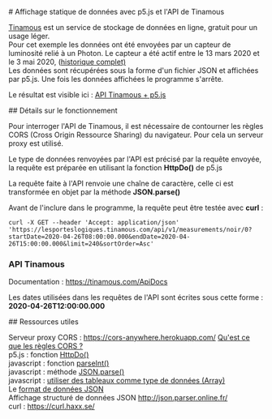 # Affichage statique de données avec p5.js et l'API de Tinamous  


[Tinamous](http://tinamous.com/) est un service de stockage de données en ligne, gratuit pour un usage léger.  
Pour cet exemple les données ont été envoyées par un capteur de luminosité relié à un Photon. Le capteur a été actif entre le 13 mars 2020 et le 3 mai 2020, ([historique complet)](https://lesporteslogiques.tinamous.com/Devices/noir/MeasurementHistory)  
Les données sont récupérées sous la forme d'un fichier JSON et affichées par p5.js. Une fois les données affichées le programme s'arrête.

Le résultat est visible ici : [API Tinamous + p5.js](http://emoc.org/introduction_photon/affichage_statique_donnees_avec_p5js_et_tinamous_API/)  


## Détails sur le fonctionnement  


Pour interroger l'API de Tinamous, il est nécessaire de contourner les règles CORS (Cross Origin Ressource Sharing) du navigateur. Pour cela un serveur proxy est utilisé.

Le type de données renvoyées par l'API est précisé par la requête envoyée, la requête est préparée en utilisant la fonction **HttpDo()** de p5.js

La requête faite à l'API renvoie une chaîne de caractère, celle ci est transformée en objet par la méthode **JSON.parse()**

Avant de l'inclure dans le programme, la requête peut être testée avec **curl** :
```
curl -X GET --header 'Accept: application/json' 'https://lesporteslogiques.tinamous.com/api/v1/measurements/noir/0?startDate=2020-04-26T08:00:00.000&endDate=2020-04-26T15:00:00.000&limit=240&sortOrder=Asc'
```


### API Tinamous 


Documentation : https://tinamous.com/ApiDocs

Les dates utilisées dans les requêtes de l'API sont écrites sous cette forme : **2020-04-26T12:00:00.000**


## Ressources utiles 


Serveur proxy CORS : https://cors-anywhere.herokuapp.com/
[Qu'est ce que les règles CORS ?](https://developer.mozilla.org/fr/docs/Web/HTTP/CORS)  
p5.js : fonction [HttpDo()](https://p5js.org/reference/#/p5/httpDo)  
javascript : fonction [parseInt()](https://developer.mozilla.org/fr/docs/Web/JavaScript/Reference/Objets_globaux/parseInt)  
javascript : méthode [JSON.parse()](https://developer.mozilla.org/fr/docs/Web/JavaScript/Reference/Objets_globaux/JSON/parse)  
javascript : [utiliser des tableaux comme type de données (Array)](https://developer.mozilla.org/fr/docs/Web/JavaScript/Guide/Objets_%C3%A9l%C3%A9mentaires_JavaScript)  
Le [format de données JSON](https://fr.wikipedia.org/wiki/JavaScript_Object_Notation)  
Affichage structuré de données JSON http://json.parser.online.fr/  
curl : https://curl.haxx.se/  
